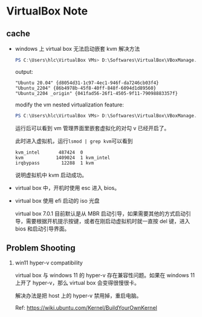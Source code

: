 # VirtualBox Note

## cache

* windows 上 virtual box 无法启动嵌套 kvm 解决方法

    ```powershell
    PS C:\Users\hlc\VirtualBox VMs> D:\Softwares\VirtualBox\VBoxManage.exe list vms
    ```

    output:

    ```
    "Ubuntu 20.04" {d8054d31-1c97-4ec1-946f-da7246cb03f4}
    "Ubuntu_2204" {86b4978b-45f8-40ff-848f-6094d1d89560}
    "Ubuntu_2204 _origin" {041fad56-26f1-4505-9f11-79098883357f}
    ```

    modify the vm nested virtualization feature:

    ```powershell
    PS C:\Users\hlc\VirtualBox VMs> D:\Softwares\VirtualBox\VBoxManage.exe modifyvm "Ubuntu_2204 _origin" --nested-hw-virt on
    ```

    运行后可以看到 vm 管理界面里嵌套虚拟化的对勾 v 已经开启了。

    此时进入虚拟机，运行`lsmod | grep kvm`可以看到

    ```
    kvm_intel       487424  0
    kvm            1409024  1 kvm_intel
    irqbypass        12288  1 kvm
    ```

    说明虚拟机中 kvm 启动成功。

* virtual box 中，开机时使用 esc 进入 bios。

* virtual box 使用 efi 启动的 iso 光盘

    virtual box 7.0.1 目前默认是从 MBR 启动引导，如果需要其他的方式启动引导，需要根据开机提示按键，或者在刚启动虚拟机时就一直按 del 键，进入 bios 和启动引导界面。

## Problem Shooting

1. win11 hyper-v compatibility

    virtual box 与 windows 11 的 hyper-v 存在兼容性问题。如果在 windows 11 上开了 hyper-v，那么 virtual box 会变得很慢很卡。

    解决办法是把 host 上的 hyper-v 禁用掉，重启电脑。

    Ref: <https://wiki.ubuntu.com/Kernel/BuildYourOwnKernel>